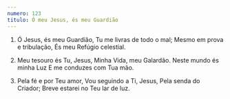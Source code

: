 ```yaml
---
numero: 123
titulo: Ó meu Jesus, és meu Guardião
---
```

1. Ó Jesus, és meu Guardião,
Tu me livras de todo o mal;
Mesmo em prova e tribulação,
És meu Refúgio celestial.

2. Meu tesouro és Tu, Jesus,
Minha Vida, meu Galardão.
Neste mundo és minha Luz
E me conduzes com Tua mão.

3. Pela fé e por Teu amor,
Vou seguindo a Ti, Jesus,
Pela senda do Criador;
Breve estarei no Teu lar de luz.
